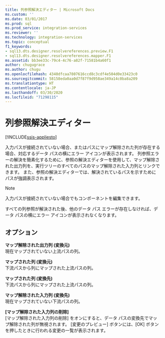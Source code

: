 ```yaml
---
title: 列参照解決エディター | Microsoft Docs
ms.custom: ''
ms.date: 03/01/2017
ms.prod: sql
ms.prod_service: integration-services
ms.reviewer: ''
ms.technology: integration-services
ms.topic: conceptual
f1_keywords:
- sql13.dts.designer.resolvereferences.preview.F1
- sql13.dts.designer.resolvereferences.mapper.F1
ms.assetid: bb3ee33c-79c4-4c76-a82f-71581b4a60f1
author: chugugrace
ms.author: chugu
ms.openlocfilehash: 4340dfcaa7807616ccd8c3cdf4e504d0e33423c0
ms.sourcegitcommit: 58158eda0aa0d7f87f9d958ae349a14c0ba8a209
ms.translationtype: HT
ms.contentlocale: ja-JP
ms.lasthandoff: 03/30/2020
ms.locfileid: "71298115"
---
```

# <a name="resolve-column-reference-editor"></a>列参照解決エディター

[!INCLUDE[ssis-appliesto](../../includes/ssis-appliesto-ssvrpluslinux-asdb-asdw-xxx.md)]


  入力パスが接続されていない場合、またはパスにマップ解除された列が存在する場合、対応するデータ パスの横にエラー アイコンが表示されます。 列参照エラーの解決を簡素化するために、参照の解決エディターを使用して、マップ解除された出力列を、実行ツリーのすべてのパスのマップ解除された入力列とリンクできます。 また、参照の解決エディターでは、解決されているパスを示すためにパスが強調表示されます。  
  
> [!NOTE]  
>  入力パスが接続されていない場合でもコンポーネントを編集できます。  
  
 すべての列参照が解決された後、他のデータ パス エラーが存在しなければ、データ パスの横にエラー アイコンが表示されなくなります。  
  
## <a name="options"></a>オプション  
 **マップ解除された出力列 (変換元)**     
 現在マップされていない上流パスの列。  
  
**マップされた列 (変換元)**     
 下流パスから列にマップされた上流パスの列。  
  
**マップされた列 (変換先)**     
 下流パスから列にマップされた上流パスの列。  
  
**マップ解除された入力列 (変換先)**     
 現在マップされていない下流パスの列。  
  
**[マップ解除された入力列の削除]**  
 [マップ解除された入力列の削除] をオンにすると、データ パスの変換先でマップ解除された列が無視されます。 \[変更のプレビュー] ボタンには、[OK] ボタンを押したときに行われる変更の一覧が表示されます。  
  
  
